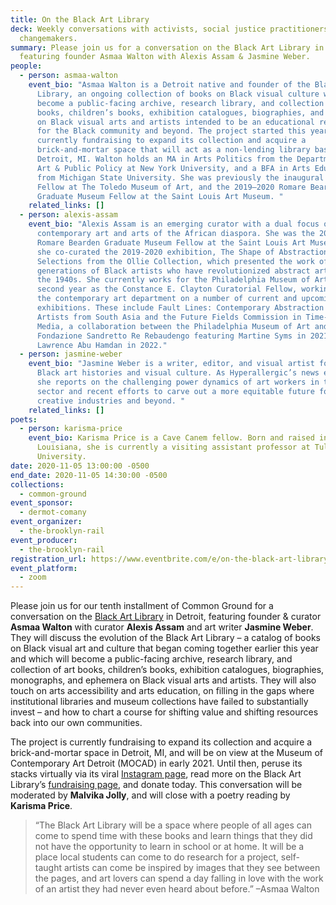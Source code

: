 ```yaml
---
title: On the Black Art Library
deck: Weekly conversations with activists, social justice practitioners, and
  changemakers.
summary: Please join us for a conversation on the Black Art Library in Detroit,
  featuring founder Asmaa Walton with Alexis Assam & Jasmine Weber.
people:
  - person: asmaa-walton
    event_bio: "Asmaa Walton is a Detroit native and founder of the Black Art
      Library, an ongoing collection of books on Black visual culture which will
      become a public-facing archive, research library, and collection of art
      books, children’s books, exhibition catalogues, biographies, and ephemera
      on Black visual arts and artists intended to be an educational resource
      for the Black community and beyond. The project started this year, and is
      currently fundraising to expand its collection and acquire a
      brick-and-mortar space that will act as a non-lending library based in
      Detroit, MI. Walton holds an MA in Arts Politics from the Department of
      Art & Public Policy at New York University, and a BFA in Arts Education
      from Michigan State University. She was previously the inaugural Keybank
      Fellow at The Toledo Museum of Art, and the 2019–2020 Romare Bearden
      Graduate Museum Fellow at the Saint Louis Art Museum. "
    related_links: []
  - person: alexis-assam
    event_bio: "Alexis Assam is an emerging curator with a dual focus on
      contemporary art and arts of the African diaspora. She was the 2018–2019
      Romare Bearden Graduate Museum Fellow at the Saint Louis Art Museum where
      she co-curated the 2019-2020 exhibition, The Shape of Abstractions:
      Selections from the Ollie Collection, which presented the work of five
      generations of Black artists who have revolutionized abstract art since
      the 1940s. She currently works for the Philadelphia Museum of Art in her
      second year as the Constance E. Clayton Curatorial Fellow, working within
      the contemporary art department on a number of current and upcoming
      exhibitions. These include Fault Lines: Contemporary Abstraction by
      Artists from South Asia and the Future Fields Commission in Time-based
      Media, a collaboration between the Philadelphia Museum of Art and the
      Fondazione Sandretto Re Rebaudengo featuring Martine Syms in 2021 and
      Lawrence Abu Hamdan in 2022."
  - person: jasmine-weber
    event_bio: "Jasmine Weber is a writer, editor, and visual artist focused on
      Black art histories and visual culture. As Hyperallergic’s news editor,
      she reports on the challenging power dynamics of art workers in the arts
      sector and recent efforts to carve out a more equitable future for the
      creative industries and beyond. "
    related_links: []
poets:
  - person: karisma-price
    event_bio: Karisma Price is a Cave Canem fellow. Born and raised in New Orleans,
      Louisiana, she is currently a visiting assistant professor at Tulane
      University.
date: 2020-11-05 13:00:00 -0500
end_date: 2020-11-05 14:30:00 -0500
collections:
  - common-ground
event_sponsor:
  - dermot-comany
event_organizer:
  - the-brooklyn-rail
event_producer:
  - the-brooklyn-rail
registration_url: https://www.eventbrite.com/e/on-the-black-art-library-tickets-127510438153
event_platform:
  - zoom
---
```

Please join us for our tenth installment of Common Ground for a conversation on the [Black Art Library](https://www.instagram.com/blackartlibrary/) in Detroit, featuring founder & curator **Asmaa Walton** with curator **Alexis Assam** and art writer **Jasmine Weber**. They will discuss the evolution of the Black Art Library – a catalog of books on Black visual art and culture that began coming together earlier this year and which will become a public-facing archive, research library, and collection of art books, children’s books, exhibition catalogues, biographies, monographs, and ephemera on Black visual arts and artists. They will also touch on arts accessibility and arts education, on filling in the gaps where institutional libraries and museum collections have failed to substantially invest – and how to chart a course for shifting value and shifting resources back into our own communities.

The project is currently fundraising to expand its collection and acquire a brick-and-mortar space in Detroit, MI, and will be on view at the Museum of Contemporary Art Detroit (MOCAD) in early 2021. Until then, peruse its stacks virtually via its viral [Instagram page](https://www.instagram.com/blackartlibrary/), read more on the Black Art Library’s [fundraising page](https://www.gofundme.com/f/black-art-library), and donate today. This conversation will be moderated by **Malvika Jolly**, and will close with a poetry reading by **Karisma Price**.



> “The Black Art Library will be a space where people of all ages can come to spend time with these books and learn things that they did not have the opportunity to learn in school or at home. It will be a place local students can come to do research for a project, self-taught artists can come be inspired by images that they see between the pages, and art lovers can spend a day falling in love with the work of an artist they had never even heard about before.” –Asmaa Walton